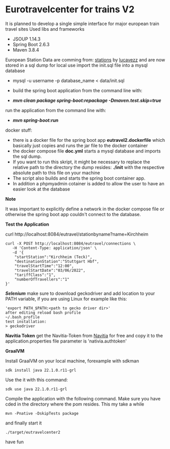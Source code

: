 # Eurotravelcenter for trains V2
It is planned to develop a single simple interface for major european train travel sites
Used libs and frameworks
- JSOUP 1.14.3
- Spring Boot 2.6.3
- Maven 3.8.4

European Station Data are comming from:
[stations](https://github.com/trainline-eu/stations) 
by [lucavezz](https://github.com/lucavezz)
and are now stored in a sql dump
for local use import the init.sql file into a mysql database
- mysql -u username -p database_name < data/init.sql

- build the spring boot application from the command line with:

- ***mvn clean package spring-boot:repackage -Dmaven.test.skip=true***

run the application from the command line with:

- ***mvn spring-boot:run***


docker stuff:

- there is a docker file for the spring boot app **eutravel2.dockerfile**
which basically just copies and runs the jar file to the docker container
- the docker compose file **doc.yml** starts a mysql database and imports the sql dump. 
- If you want to run this skript, it might be necessary to replace the relative path to the directory the dump resides: **./init** with the respective absolute path to this file on your machine
- The script also builds and starts the spring boot container app. 
- In addition a phpmyadmin cotainer is added to allow the user to have an easier look at the database

**Note**

It was important to explicitly define a network in the docker compose file or otherwise the spring boot app couldn't connect to the database.

**Test the Application**

curl http://localhost:8084/eutravel/stationbyname?name=Kirchheim

```
curl -X POST http://localhost:8084/eutravel/connections \
   -H 'Content-Type: application/json' \
   -d '{
	"startStation":"Kirchheim (Teck)",
	"destinationStation":"Stuttgart Hbf",
	"travelStartTime":"12:00",
	"travelStartDate":"03/06/2022",
	"tariffClass":"1",	
	"numberOfTravellers":"1"
}'
```
***Selenium***
make sure to download geckodriver and add location to your PATH variable,
if you are using Linux for example like this:
```
'export PATH_$PATH:<path to gecko driver dir>' 
after editing reload bash profile
~/.bash_profile
test installation:
> geckodriver
```

**Navitia Token**
get the Navitia-Token from [Navitia](https://navitia.io/en/subscription/) for free and copy it to the application.properties file 
parameter is 'nativia.authtoken'


**GraalVM**

Install GraalVM on your local machine, forexample with sdkman
```
sdk install java 22.1.0.r11-grl
```
Use the it with this command:
```
sdk use java 22.1.0.r11-grl
```
Compile the application with the following command. Make sure you have cded in the directory where the pom resides. This my take a while 
```
mvn -Pnative -DskipTests package
```
and finally start it
```
./target/eutravelcenter2 
```
have fun
